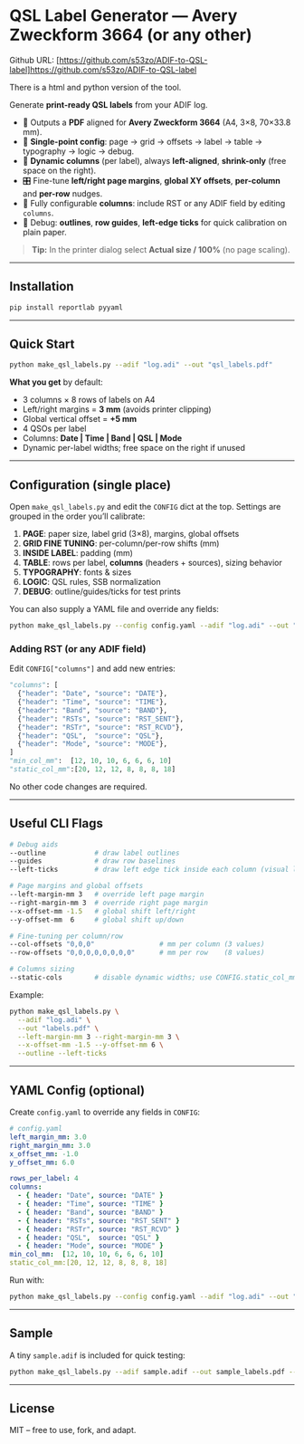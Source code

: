 # QSL Label Generator — Avery Zweckform 3664 (or any other)

Github URL: [https://github.com/s53zo/ADIF-to-QSL-label]https://github.com/s53zo/ADIF-to-QSL-label

There is a html and python version of the tool.

Generate **print-ready QSL labels** from your ADIF log.

- 📄 Outputs a **PDF** aligned for **Avery Zweckform 3664** (A4, 3×8, 70×33.8 mm).
- 🧭 **Single-point config**: page → grid → offsets → label → table → typography → logic → debug.
- 🧮 **Dynamic columns** (per label), always **left-aligned**, **shrink-only** (free space on the right).
- 🎛️ Fine-tune **left/right page margins**, **global XY offsets**, **per-column** and **per-row** nudges.
- 🧱 Fully configurable **columns**: include RST or any ADIF field by editing `columns`.
- 🧪 Debug: **outlines**, **row guides**, **left-edge ticks** for quick calibration on plain paper.

> **Tip:** In the printer dialog select **Actual size / 100%** (no page scaling).

---

## Installation

```bash
pip install reportlab pyyaml
```

---

## Quick Start

```bash
python make_qsl_labels.py --adif "log.adi" --out "qsl_labels.pdf"
```

**What you get** by default:

- 3 columns × 8 rows of labels on A4
- Left/right margins = **3 mm** (avoids printer clipping)
- Global vertical offset = **+5 mm**
- 4 QSOs per label
- Columns: **Date | Time | Band | QSL | Mode**
- Dynamic per-label widths; free space on the right if unused

---

## Configuration (single place)

Open `make_qsl_labels.py` and edit the `CONFIG` dict at the top. Settings are grouped in the order you’ll calibrate:

1. **PAGE**: paper size, label grid (3×8), margins, global offsets  
2. **GRID FINE TUNING**: per-column/per-row shifts (mm)  
3. **INSIDE LABEL**: padding (mm)  
4. **TABLE**: rows per label, **columns** (headers + sources), sizing behavior  
5. **TYPOGRAPHY**: fonts & sizes  
6. **LOGIC**: QSL rules, SSB normalization  
7. **DEBUG**: outline/guides/ticks for test prints  

You can also supply a YAML file and override any fields:

```bash
python make_qsl_labels.py --config config.yaml --adif "log.adi" --out "qsl_labels.pdf"
```

### Adding RST (or any ADIF field)

Edit `CONFIG["columns"]` and add new entries:

```python
"columns": [
  {"header": "Date", "source": "DATE"},
  {"header": "Time", "source": "TIME"},
  {"header": "Band", "source": "BAND"},
  {"header": "RSTs", "source": "RST_SENT"},
  {"header": "RSTr", "source": "RST_RCVD"},
  {"header": "QSL",  "source": "QSL"},
  {"header": "Mode", "source": "MODE"},
]
"min_col_mm":  [12, 10, 10, 6, 6, 6, 10]
"static_col_mm":[20, 12, 12, 8, 8, 8, 18]
```

No other code changes are required.

---

## Useful CLI Flags

```bash
# Debug aids
--outline            # draw label outlines
--guides             # draw row baselines
--left-ticks         # draw left edge tick inside each column (visual left alignment)

# Page margins and global offsets
--left-margin-mm 3   # override left page margin
--right-margin-mm 3  # override right page margin
--x-offset-mm -1.5   # global shift left/right
--y-offset-mm  6     # global shift up/down

# Fine-tuning per column/row
--col-offsets "0,0,0"                # mm per column (3 values)
--row-offsets "0,0,0,0,0,0,0,0"      # mm per row    (8 values)

# Columns sizing
--static-cols        # disable dynamic widths; use CONFIG.static_col_mm
```

Example:

```bash
python make_qsl_labels.py \
  --adif "log.adi" \
  --out "labels.pdf" \
  --left-margin-mm 3 --right-margin-mm 3 \
  --x-offset-mm -1.5 --y-offset-mm 6 \
  --outline --left-ticks
```

---

## YAML Config (optional)

Create `config.yaml` to override any fields in `CONFIG`:

```yaml
# config.yaml
left_margin_mm: 3.0
right_margin_mm: 3.0
x_offset_mm: -1.0
y_offset_mm: 6.0

rows_per_label: 4
columns:
  - { header: "Date", source: "DATE" }
  - { header: "Time", source: "TIME" }
  - { header: "Band", source: "BAND" }
  - { header: "RSTs", source: "RST_SENT" }
  - { header: "RSTr", source: "RST_RCVD" }
  - { header: "QSL",  source: "QSL" }
  - { header: "Mode", source: "MODE" }
min_col_mm:  [12, 10, 10, 6, 6, 6, 10]
static_col_mm:[20, 12, 12, 8, 8, 8, 18]
```

Run with:

```bash
python make_qsl_labels.py --config config.yaml --adif "log.adi" --out "labels.pdf"
```

---

## Sample

A tiny `sample.adif` is included for quick testing:

```bash
python make_qsl_labels.py --adif sample.adif --out sample_labels.pdf --outline
```

---

## License

MIT – free to use, fork, and adapt.
